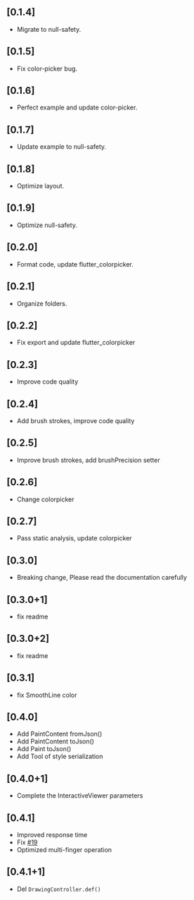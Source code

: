 ## [0.1.4]

- Migrate to null-safety.

## [0.1.5]

- Fix color-picker bug.

## [0.1.6]

- Perfect example and update color-picker.

## [0.1.7]

- Update example to null-safety.

## [0.1.8]

- Optimize layout.

## [0.1.9]

- Optimize null-safety.

## [0.2.0]

- Format code, update flutter_colorpicker.

## [0.2.1]

- Organize folders.

## [0.2.2]

- Fix export and update flutter_colorpicker

## [0.2.3]

- Improve code quality

## [0.2.4]

- Add brush strokes, improve code quality

## [0.2.5]

- Improve brush strokes, add brushPrecision setter

## [0.2.6]

- Change colorpicker

## [0.2.7]

- Pass static analysis, update colorpicker

## [0.3.0]

- Breaking change, Please read the documentation carefully

## [0.3.0+1]

- fix readme

## [0.3.0+2]

- fix readme

## [0.3.1]

- fix SmoothLine color

## [0.4.0]

- Add PaintContent fromJson()
- Add PaintContent toJson()
- Add Paint toJson()
- Add Tool of style serialization 

## [0.4.0+1]

- Complete the InteractiveViewer parameters

## [0.4.1]

- Improved response time
- Fix [#19](https://github.com/fluttercandies/flutter_drawing_board/issues/19)
- Optimized multi-finger operation

## [0.4.1+1]

- Del `DrawingController.def()`